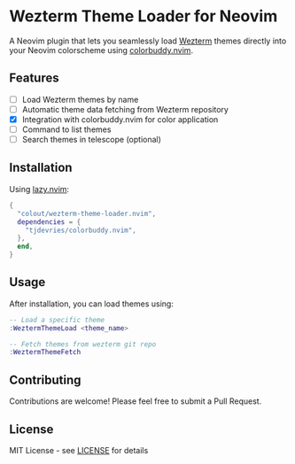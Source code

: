 # Wezterm Theme Loader for Neovim

A Neovim plugin that lets you seamlessly load [Wezterm](https://wezfurlong.org/wezterm/) themes directly into your Neovim colorscheme using [colorbuddy.nvim](https://github.com/tjdevries/colorbuddy.nvim).

## Features

- [ ] Load Wezterm themes by name
- [ ] Automatic theme data fetching from Wezterm repository
- [x] Integration with colorbuddy.nvim for color application
- [ ] Command to list themes
- [ ] Search themes in telescope (optional)

## Installation

Using [lazy.nvim](https://github.com/folke/lazy.nvim):

```lua
{
  "colout/wezterm-theme-loader.nvim",
  dependencies = {
    "tjdevries/colorbuddy.nvim",
  },
  end,
}
```

## Usage

After installation, you can load themes using:

```lua
-- Load a specific theme
:WeztermThemeLoad <theme_name>

-- Fetch themes from wezterm git repo
:WeztermThemeFetch
```

## Contributing

Contributions are welcome! Please feel free to submit a Pull Request.

## License

MIT License - see [LICENSE](LICENSE) for details
